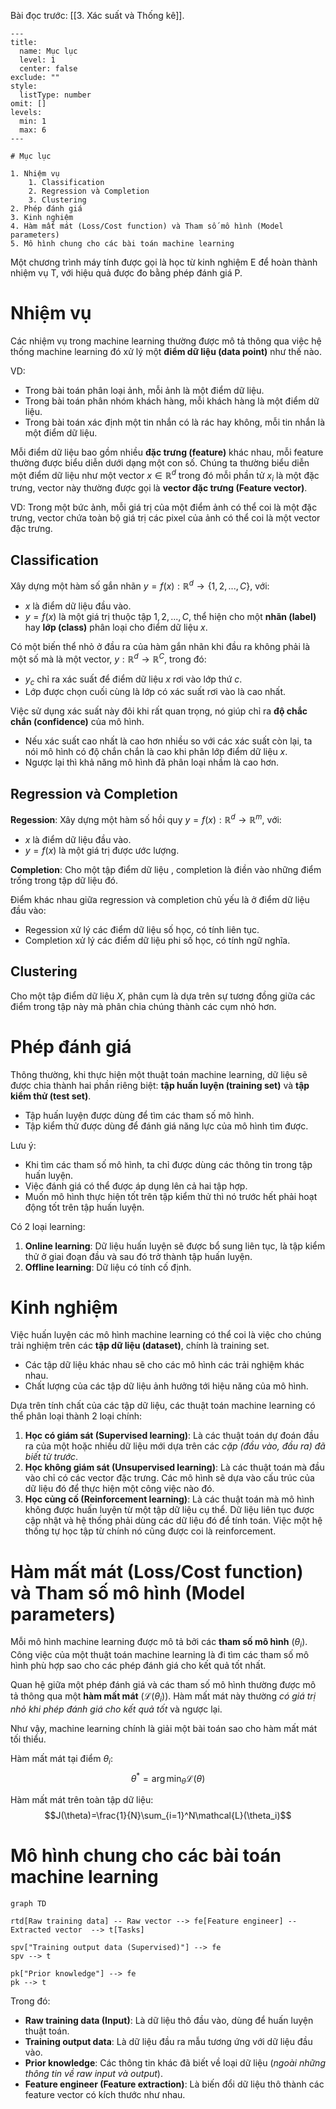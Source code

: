 
Bài đọc trước: [[3. Xác suất và Thống kê]].

```insta-toc
---
title:
  name: Mục lục
  level: 1
  center: false
exclude: ""
style:
  listType: number
omit: []
levels:
  min: 1
  max: 6
---

# Mục lục

1. Nhiệm vụ
    1. Classification
    2. Regression và Completion
    3. Clustering
2. Phép đánh giá
3. Kinh nghiệm
4. Hàm mất mát (Loss/Cost function) và Tham số mô hình (Model parameters)
5. Mô hình chung cho các bài toán machine learning
```

Một chương trình máy tính được gọi là học từ kinh nghiệm E để hoàn thành nhiệm vụ T, với hiệu quả được đo bằng phép đánh giá P.

# Nhiệm vụ

Các nhiệm vụ trong machine learning thường được mô tả thông qua việc hệ thống machine learning đó xử lý một **điểm dữ liệu (data point)** như thế nào.

VD:
- Trong bài toán phân loại ảnh, mỗi ảnh là một điểm dữ liệu.
- Trong bài toán phân nhóm khách hàng, mỗi khách hàng là một điểm dữ liệu.
- Trong bài toán xác định một tin nhắn có là rác hay không, mỗi tin nhắn là một điểm dữ liệu.

Mỗi điểm dữ liệu bao gồm nhiều **đặc trưng (feature)** khác nhau, mỗi feature thường được biểu diễn dưới dạng một con số. Chúng ta thường biểu diễn một điểm dữ liệu như một vector $x \in \mathbb{R}^d$ trong đó mỗi phần tử $x_i$ là một đặc trưng, vector này thường được gọi là **vector đặc trưng (Feature vector)**.

VD: Trong một bức ảnh, mỗi giá trị của một điểm ảnh có thể coi là một đặc trưng, vector chứa toàn bộ giá trị các pixel của ảnh có thể coi là một vector đặc trưng.

## Classification

Xây dựng một hàm số gắn nhãn  $y = f(x): \mathbb{R}^d \rightarrow \{1, 2, ... , C\}$, với:
- $x$ là điểm dữ liệu đầu vào.
- $y = f(x)$ là một giá trị thuộc tập ${1, 2, ..., C}$, thể hiện cho một **nhãn (label)** hay **lớp (class)** phân loại cho điểm dữ liệu $x$.

Có một biến thể nhỏ ở đầu ra của hàm gắn nhãn khi đầu ra không phải là một số mà là một vector, $y:\mathbb{R}^d \rightarrow \mathbb{R}^C$, trong đó:
- $y_c$ chỉ ra xác suất để điểm dữ liệu $x$ rơi vào lớp thứ $c$.
- Lớp được chọn cuối cùng là lớp có xác suất rơi vào là cao nhất.

Việc sử dụng xác suất này đôi khi rất quan trọng, nó giúp chỉ ra **độ chắc chắn (confidence)** của mô hình.
- Nếu xác suất cao nhất là cao hơn nhiều so với các xác suất còn lại, ta nói mô hình có độ chắn chắn là cao khi phân lớp điểm dữ liệu $x$.
- Ngược lại thì khả năng mô hình đã phân loại nhầm là cao hơn.

## Regression và Completion

**Regession**: Xây dựng một hàm số hồi quy $y = f(x): \mathbb{R}^d \rightarrow \mathbb{R}^m$, với:
- $x$ là điểm dữ liệu đầu vào.
- $y = f(x)$ là một giá trị được ước lượng.

**Completion**: Cho một tập điểm dữ liệu , completion là điền vào những điểm trống trong tập dữ liệu đó.

Điểm khác nhau giữa regression và completion chủ yếu là ở điểm dữ liệu đầu vào:
- Regession xử lý các điểm dữ liệu số học, có tính liên tục.
- Completion xử lý các điểm dữ liệu phi số học, có tính ngữ nghĩa.

## Clustering

Cho một tập điểm dữ liệu $X$, phân cụm là dựa trên sự tương đồng giữa các điểm trong tập này mà phân chia chúng thành các cụm nhỏ hơn.

# Phép đánh giá

Thông thường, khi thực hiện một thuật toán machine learning, dữ liệu sẽ được chia thành hai phần riêng biệt: **tập huấn luyện (training set)** và **tập kiểm thử (test set)**.
- Tập huấn luyện được dùng để tìm các tham số mô hình.
- Tập kiểm thử được dùng để đánh giá năng lực của mô hình tìm được.

Lưu ý:
- Khi tìm các tham số mô hình, ta chỉ được dùng các thông tin trong tập huấn luyện.
- Việc đánh giá có thể được áp dụng lên cả hai tập hợp.
- Muốn mô hình thực hiện tốt trên tập kiểm thử thì nó trước hết phải hoạt động tốt trên tập huấn luyện.

Có 2 loại learning:
1. **Online learning**: Dữ liệu huấn luyện sẽ được bổ sung liên tục, là tập kiểm thử ở giai đoạn đầu và sau đó trở thành tập huấn luyện.
2. **Offline learning**: Dữ liệu có tính cố định.

# Kinh nghiệm

Việc huấn luyện các mô hình machine learning có thể coi là việc cho chúng trải nghiệm trên các **tập dữ liệu (dataset)**, chính là training set.
- Các tập dữ liệu khác nhau sẽ cho các mô hình các trải nghiệm khác nhau.
- Chất lượng của các tập dữ liệu ảnh hưởng tới hiệu năng của mô hình.

Dựa trên tính chất của các tập dữ liệu, các thuật toán machine learning có thể phân loại thành 2 loại chính:
1. **Học có giám sát (Supervised learning)**: Là các thuật toán dự đoán đầu ra của một hoặc nhiều dữ liệu mới dựa trên các *cặp (đầu vào, đầu ra) đã biết từ trước*.
2. **Học không giám sát (Unsupervised learning)**: Là các thuật toán mà đầu vào chỉ có các vector đặc trưng. Các mô hình sẽ dựa vào cấu trúc của dữ liệu đó để thực hiện một công việc nào đó.
3. **Học củng cố (Reinforcement learning)**: Là các thuật toán mà mô hình không được huấn luyện từ một tập dữ liệu cụ thể. Dữ liệu liên tục được cập nhật và hệ thống phải dùng các dữ liệu đó để tính toán. Việc một hệ thống tự học tập từ chính nó cũng được coi là reinforcement.

# Hàm mất mát (Loss/Cost function) và Tham số mô hình (Model parameters)

Mỗi mô hình machine learning được mô tả bởi các **tham số mô hình** ($\theta_i$). Công việc của một thuật toán machine learning là đi tìm các tham số mô hình phù hợp sao cho các phép đánh giá cho kết quả tốt nhất.

Quan hệ giữa một phép đánh giá và các tham số mô hình thường được mô tả thông qua một **hàm mất mát** ($\mathcal{L}(\theta_i)$). Hàm mất mát này thường *có giá trị nhỏ khi phép đánh giá cho kết quả tốt* và ngược lại.

Như vậy, machine learning chính là giải một bài toán sao cho hàm mất mát tối thiểu.

Hàm mất mát tại điểm $\theta_i$:
$$\theta^* = \arg\min_\theta\mathcal{L}(\theta)$$

Hàm mất mát trên toàn tập dữ liệu:
$$J(\theta)=\frac{1}{N}\sum_{i=1}^N\mathcal{L}(\theta_i)$$

# Mô hình chung cho các bài toán machine learning

```mermaid
graph TD

rtd[Raw training data] -- Raw vector --> fe[Feature engineer] -- Extracted vector  --> t[Tasks]

spv["Training output data (Supervised)"] --> fe
spv --> t

pk["Prior knowledge"] --> fe
pk --> t
```

Trong đó:
- **Raw training data (Input)**: Là dữ liệu thô đầu vào, dùng để huấn luyện thuật toán.
- **Training output data**: Là dữ liệu đầu ra mẫu tương ứng với dữ liệu đầu vào.
- **Prior knowledge**: Các thông tin khác đã biết về loại dữ liệu (*ngoài những thông tin về raw input và output*).
- **Feature engineer (Feature extraction)**: Là biến đổi dữ liệu thô thành các feature vector có kích thước như nhau.





